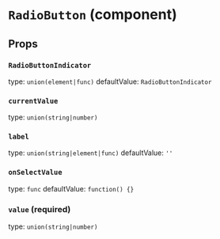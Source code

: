 `RadioButton` (component)
=========================



Props
-----

### `RadioButtonIndicator`

type: `union(element|func)`
defaultValue: `RadioButtonIndicator`


### `currentValue`

type: `union(string|number)`


### `label`

type: `union(string|element|func)`
defaultValue: `''`


### `onSelectValue`

type: `func`
defaultValue: `function() {}`


### `value` (required)

type: `union(string|number)`

